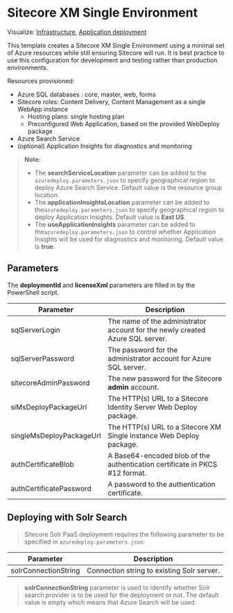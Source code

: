# Sitecore XM Single Environment

Visualize:
[Infrastructure](http://armviz.io/#/?load=https%3A%2F%2Fraw.githubusercontent.com%2FSitecore%2Fsitecore-azure-quickstart-templates%2Fmaster%2FSitecore%209.0.0%2Fxmsingle%2Fnested%2Finfrastructure.json),
[Application deployment](http://armviz.io/#/?load=https%3A%2F%2Fraw.githubusercontent.com%2FSitecore%2Fsitecore-azure-quickstart-templates%2Fmaster%2FSitecore%209.0.0%2Fxmsingle%2Fnested%2Fapplication.json)


This template creates a Sitecore XM Single Environment using a minimal set of Azure resources while still ensuring Sitecore will run. It is best practice to use this configuration for development and testing rather than production environments.

Resources provisioned:

  * Azure SQL databases : core, master, web, forms
  * Sitecore roles: Content Delivery, Content Management as a single WebApp instance
	  * Hosting plans: single hosting plan
	  * Preconfigured Web Application, based on the provided WebDeploy package
  * Azure Search Service
  * (optional) Application Insights for diagnostics and monitoring

> **Note:**
> * The **searchServiceLocation** parameter can be added to the `azuredeploy.parameters.json`
> to specify geographical region to deploy Azure Search Service. Default value is the resource
> group location.
> * The **applicationInsightsLocation** parameter can be added to the`azuredeploy.parameters.json`
> to specify geographical region to deploy Application Insights. Default value is **East US**.
> * The **useApplicationInsights** parameter can be added to the`azuredeploy.parameters.json`
> to control whether Application Insights will be used for diagnostics and monitoring. Default value is **true**.

## Parameters
The **deploymentId** and **licenseXml** parameters are filled in by the PowerShell script.

| Parameter                                 | Description
|-------------------------------------------|------------------------------------------------
| sqlServerLogin                            | The name of the administrator account for the newly created Azure SQL server.
| sqlServerPassword                         | The password for the administrator account for Azure SQL server.
| sitecoreAdminPassword                     | The new password for the Sitecore **admin** account.
| siMsDeployPackageUrl                      | The HTTP(s) URL to a Sitecore Identity Server Web Deploy package.
| singleMsDeployPackageUrl                  | The HTTP(s) URL to a Sitecore XM Single Instance Web Deploy package.
| authCertificateBlob                       | A Base64-encoded blob of the authentication certificate in PKCS #12 format.
| authCertificatePassword                   | A password to the authentication certificate.

## Deploying with Solr Search

> Sitecore Solr PaaS deployment requires the following parameter to be specified in `azuredeploy.parameters.json`:

| Parameter                                 | Description
--------------------------------------------|------------------------------------------------
| solrConnectionString                      | Connection string to existing Solr server.

> **solrConnectionString** parameter is used to identify whether Solr search provider is to be used for the deployment or not.
> The default value is empty which means that Azure Search will be used.